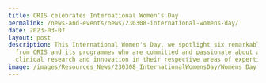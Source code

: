 ```yaml
---
title: CRIS celebrates International Women’s Day
permalink: /news-and-events/news/230308-international-womens-day/
date: 2023-03-07
layout: post
description: This International Women's Day, we spotlight six remarkable women
  from CRIS and its programmes who are committed and passionate about advancing
  clinical research and innovation in their respective areas of expertise.
image: /images/Resources_News/230308_InternationalWomensDay/Womens Day Thumbnail.png
---
```

